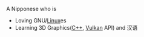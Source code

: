 A Nipponese who is
- Loving GNU/[Linux](https://dak.f5.si/)es
- Learning 3D Graphics([C++](https://stroustrup.com/C++.html), [Vulkan](https://www.vulkan.org/) API) and 汉语
